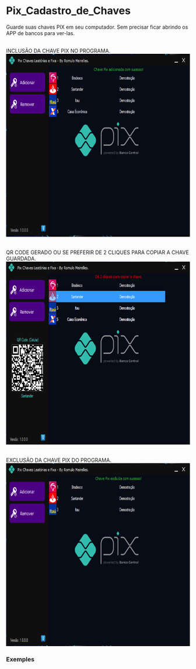 # Pix_Cadastro_de_Chaves
Guarde suas chaves PIX em seu computador. Sem precisar ficar abrindo os APP de bancos para ver-las.

<br> INCLUSÃO DA CHAVE PIX NO PROGRAMA.<br>
<img src="/Pix_01.png" Width="800" Height="500">
<br>

<br> QR CODE GERADO OU SE PREFERIR DE 2 CLIQUES PARA COPIAR A CHAVE GUARDADA.<br>
<img src="/Pix_02.png" Width="800" Height="500">
<br>

<br> EXCLUSÃO DA CHAVE PIX DO PROGRAMA.<br>
<img src="/Pix_03.png" Width="800" Height="500">
<br>
### Exemples
